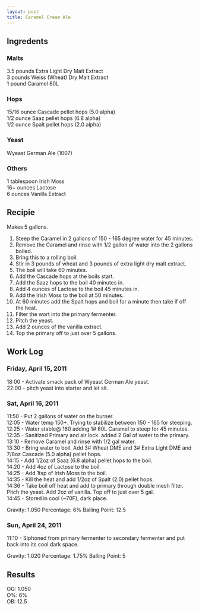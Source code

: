 ```yaml
---
layout: post
title: Caramel Cream Ale
---
```


## Ingredents ##
### Malts ###
3.5 pounds Extra Light Dry Malt Extract  
3 pounds Weiss (Wheat) Dry Malt Extract  
1 pound Caramel 60L  

### Hops ###
15/16 ounce Cascade pellet hops (5.0 alpha)  
1/2 ounce Saaz pellet hops (6.8 alpha)  
1/2 ounce Spalt pellet hops (2.0 alpha)  

### Yeast ###
Wyeast German Ale (1007)  

### Others ###
1 tablespoon Irish Moss  
16+ ounces Lactose  
6 ounces Vanilla Extract  

## Recipie ##
Makes 5 gallons.  

1. Steep the Caramel in 2 gallons of 150 - 165 degree water for 45 minutes.
2. Remove the Caramel and rinse with 1/2 gallon of water into the 2 gallons boiled.
3. Bring this to a rolling boil.
4. Stir in 3 pounds of wheat and 3 pounds of extra light dry malt extract.
5. The boil will take 60 minutes.
6. Add the Cascade hops at the boils start.
7. Add the Saaz hops to the boil 40 minutes in.
8. Add 4 ounces of Lactose to the boil 45 minutes in.
9. Add the Irish Moss to the boil at 50 minutes.
10. At 60 minutes add the Spalt hops and boil for a minute then take if off the heat.
11. Filter the wort into the primary fermenter.
12. Pitch the yeast.
13. Add 2 ounces of the vanilla extract.
14. Top the primary off to just over 5 gallons.

## Work Log ##
### Friday, April 15, 2011 ###
18:00 - Activate smack pack of Wyeast German Ale yeast.  
22:00 - pitch yeast into starter and let sit.  

### Sat, April 16, 2011 ###
11:50 - Put 2 gallons of water on the burner.  
12:05 - Water temp 150+. Trying to stabilize between 150 - 165 for steeping.  
12:25 - Water stable@ 160 adding 1# 60L Caramel to steep for 45 minutes.  
12:35 - Sanitized Primary and air lock. added 2 Gal of water to the primary.  
13:10 - Remove Caramel and rinse with 1/2 gal water.     
13:30 - Bring water to boil. Add 3# Wheat DME and 3# Extra Light DME and 7/8oz Cascade (5.0 alpha) pellet hops.  
14:15 - Add 1/2oz of Saaz (6.8 alpha) pellet hops to the boil.  
14:20 - Add 4oz of Lactose to the boil.  
14:25 - Add 1tsp of Irish Moss to the boil.  
14:35 - Kill the heat and add 1/2oz of Spalt (2.0) pellet hops.  
14:36 - Take boil off heat and add to primary through double mesh filter. Pitch the yeast.  Add 2oz of vanilla. Top off to just over 5 gal.  
14:45 - Stored in cool (~70F), dark place.  

Gravity: 1.050
Percentage: 6%
Balling Point: 12.5

### Sun, April 24, 2011 ###
11:10 - Siphoned from primary fermenter to secondary fermenter and put back into its cool dark space.

Gravity: 1.020
Percentage: 1.75%
Balling Point: 5

## Results ##

OG: 1.050  
O%: 6%  
OB: 12.5  
